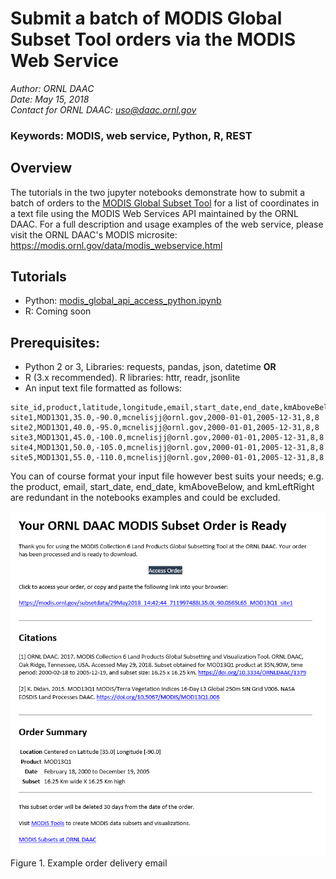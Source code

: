 # Submit a batch of MODIS Global Subset Tool orders via the MODIS Web Service

*Author: ORNL DAAC*  
*Date: May 15, 2018*  
*Contact for ORNL DAAC: uso@daac.ornl.gov*  

### Keywords: MODIS, web service, Python, R, REST

## Overview

The tutorials in the two jupyter notebooks demonstrate how to submit a batch of orders to the [MODIS Global Subset Tool](https://modis.ornl.gov/cgi-bin/MODIS/global/subset.pl) for a list of coordinates in a text file using the MODIS Web Services API maintained by the ORNL DAAC. For a full description and usage examples of the web service, please visit the ORNL DAAC's MODIS microsite: https://modis.ornl.gov/data/modis_webservice.html

## Tutorials
* Python: [modis_global_api_access_python.ipynb](modis_global_api_access_python.ipynb)
* R: Coming soon

## Prerequisites:
* Python 2 or 3, Libraries: requests, pandas, json, datetime **OR**
* R (3.x recommended). R libraries: httr, readr, jsonlite
* An input text file formatted as follows:
```
site_id,product,latitude,longitude,email,start_date,end_date,kmAboveBelow,kmLeftRight
site1,MOD13Q1,35.0,-90.0,mcnelisjj@ornl.gov,2000-01-01,2005-12-31,8,8
site2,MOD13Q1,40.0,-95.0,mcnelisjj@ornl.gov,2000-01-01,2005-12-31,8,8
site3,MOD13Q1,45.0,-100.0,mcnelisjj@ornl.gov,2000-01-01,2005-12-31,8,8
site4,MOD13Q1,50.0,-105.0,mcnelisjj@ornl.gov,2000-01-01,2005-12-31,8,8
site5,MOD13Q1,55.0,-110.0,mcnelisjj@ornl.gov,2000-01-01,2005-12-31,8,8
```
You can of course format your input file however best suits your needs; e.g. the product, email, start_date, end_date, kmAboveBelow, and kmLeftRight are redundant in the notebooks examples and could be excluded.

![order_delivery_example](modis_order_delivery_email.png)
Figure 1. Example order delivery email
